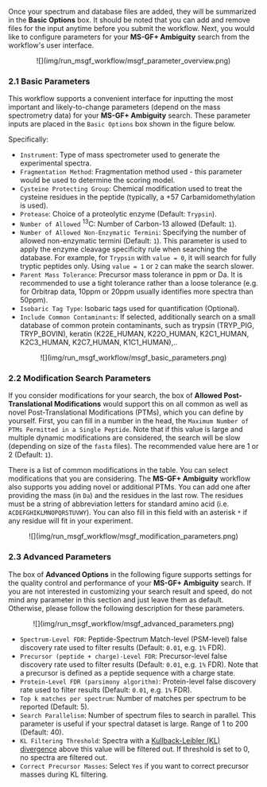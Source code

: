 Once your spectrum and database files are added, they will be summarized in the **Basic Options** box.
It should be noted that you can add and remove files for the input anytime before you submit the workflow.
Next, you would like to configure parameters for your **MS-GF+ Ambiguity** search from the workflow's user interface.

<center>
![](img/run_msgf_workflow/msgf_parameter_overview.png)
</center>

### 2.1 Basic Parameters
This workflow supports a convenient interface for inputting the most important and likely-to-change parameters (depend on the mass spectrometry data) for your **MS-GF+ Ambiguity** search. 
These parameter inputs are placed in the `Basic Options` box shown in the figure below.

Specifically:

* `Instrument`: Type of mass spectrometer used to generate the experimental spectra.
* `Fragmentation Method`: Fragmentation method used - this parameter would be used to determine the scoring model.
* `Cysteine Protecting Group`: Chemical modification used to treat the cysteine residues in the peptide (typically, a +57 Carbamidomethylation is used).
* `Protease`: Choice of a proteolytic enzyme (Default: `Trypsin`).
* `Number of Allowed` <sup>13</sup>C: Number of Carbon-13 allowed (Default: `1`).
* `Number of Allowed Non-Enzymatic Termini`: Specifying the number of allowed non-enzymatic termini (Default: `1`).
This parameter is used to apply the enzyme cleavage specificity rule when searching the database.
For example, for `Trypsin` with `value = 0`, it will search for fully tryptic peptides only.
Using `value = 1` or `2` can make the search slower.
* `Parent Mass Tolerance`: Precursor mass tolerance in ppm or Da.
It is recommended to use a tight tolerance rather than a loose tolerance (e.g. for Orbitrap data, 10ppm or 20ppm usually identifies more spectra than 50ppm).
* `Isobaric Tag Type`: Isobaric tags used for quantification (Optional).
* `Include Common Contaminants`: If selected, additionally search on a small database of common protein contaminants, such as trypsin (TRYP_PIG, TRYP_BOVIN), keratin (K22E_HUMAN, K22O_HUMAN, K2C1_HUMAN, K2C3_HUMAN, K2C7_HUMAN, K1C1_HUMAN),..


<center>
![](img/run_msgf_workflow/msgf_basic_parameters.png)
</center>

### 2.2 Modification Search Parameters

If you consider modifications for your search, the box of **Allowed Post-Translational Modifications** would support this on all common as well as novel Post-Translational Modifications (PTMs), which you can define by yourself. 
First, you can fill in a number in the head, the `Maximum Number of PTMs Permitted in a Single Peptide`.
Note that if this value is large and multiple dynamic modifications are considered, the search will be slow (depending on size of the `fasta` files).
The recommended value here are 1 or 2 (Default: `1`).

There is a list of common modifications in the table. You can select modifications that you are considering.
The **MS-GF+ Ambiguity** workflow also supports you adding novel or additional PTMs. You can add one after providing the mass (in `Da`) and the residues in the last row.
The residues must be a string of abbreviation letters for standard amino acid (i.e. `ACDEFGHIKLMNOPQRSTUVWY`).
You can also fill in this field with an asterisk `*` if any residue will fit in your experiment.

<center>
![](img/run_msgf_workflow/msgf_modification_parameters.png)
</center>

### 2.3 Advanced Parameters

The box of **Advanced Options** in the following figure supports settings for the quality control and performance of your **MS-GF+ Ambiguity** search.
If you are not interested in customizing your search result and speed, do not mind any parameter in this section and just leave them as default.
Otherwise, please follow the following description for these parameters.

<center>
![](img/run_msgf_workflow/msgf_advanced_parameters.png)
</center>

* `Spectrum-Level FDR`: Peptide-Spectrum Match-level (PSM-level) false discovery rate used to filter results (Default: `0.01`, e.g. `1%` FDR).
* `Precursor (peptide + charge)-Level FDR`: Precursor-level false discovery rate used to filter results (Default: `0.01`, e.g. `1%` FDR). 
Note that a precursor is defined as a peptide sequence with a charge state.
* `Protein-Level FDR (parsimony algorithm)`: Protein-level false discovery rate used to filter results (Default: `0.01`, e.g. `1%` FDR).
* `Top k matches per spectrum`: Number of matches per spectrum to be reported (Default: 5).
* `Search Parallelism`: Number of spectrum files to search in parallel. 
This parameter is useful if your spectral dataset is large. Range of 1 to 200 (Default: 40).
* `KL Filtering Threshold`: Spectra with a [Kullback-Leibler (KL) divergence](https://en.wikipedia.org/wiki/Kullback–Leibler_divergence) above this value will be filtered out.
If threshold is set to 0, no spectra are filtered out.
* `Correct Precursor Masses`: Select `Yes` if you want to correct precursor masses during KL filtering.